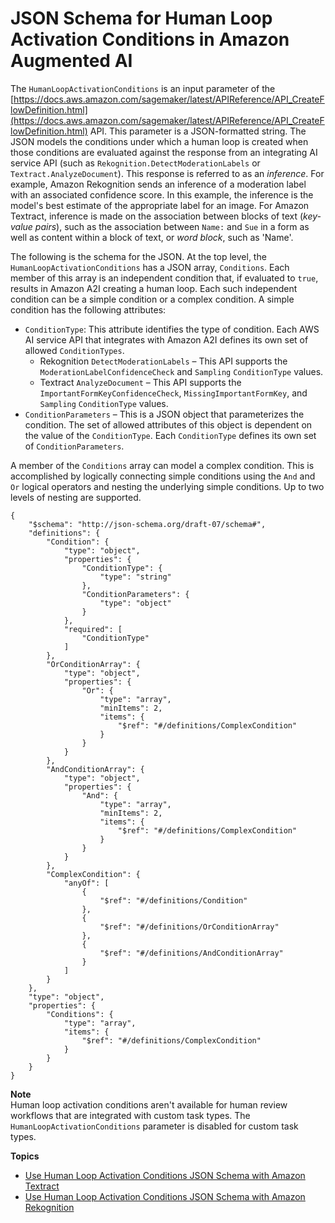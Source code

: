 # JSON Schema for Human Loop Activation Conditions in Amazon Augmented AI<a name="a2i-human-fallback-conditions-json-schema"></a>

The `HumanLoopActivationConditions` is an input parameter of the [https://docs.aws.amazon.com/sagemaker/latest/APIReference/API_CreateFlowDefinition.html](https://docs.aws.amazon.com/sagemaker/latest/APIReference/API_CreateFlowDefinition.html) API\. This parameter is a JSON\-formatted string\. The JSON models the conditions under which a human loop is created when those conditions are evaluated against the response from an integrating AI service API \(such as `Rekognition.DetectModerationLabels` or `Textract.AnalyzeDocument`\)\. This response is referred to as an *inference*\. For example, Amazon Rekognition sends an inference of a moderation label with an associated confidence score\. In this example, the inference is the model's best estimate of the appropriate label for an image\. For Amazon Textract, inference is made on the association between blocks of text \(*key\-value pairs*\), such as the association between `Name:` and `Sue` in a form as well as content within a block of text, or *word block*, such as 'Name'\.

The following is the schema for the JSON\. At the top level, the `HumanLoopActivationConditions` has a JSON array, `Conditions`\. Each member of this array is an independent condition that, if evaluated to `true`, results in Amazon A2I creating a human loop\. Each such independent condition can be a simple condition or a complex condition\. A simple condition has the following attributes:
+ `ConditionType`: This attribute identifies the type of condition\. Each AWS AI service API that integrates with Amazon A2I defines its own set of allowed `ConditionTypes`\. 
  + Rekognition `DetectModerationLabels` – This API supports the `ModerationLabelConfidenceCheck` and `Sampling` `ConditionType` values\.
  + Textract `AnalyzeDocument` – This API supports the `ImportantFormKeyConfidenceCheck`, `MissingImportantFormKey`, and `Sampling` `ConditionType` values\.
+ `ConditionParameters` – This is a JSON object that parameterizes the condition\. The set of allowed attributes of this object is dependent on the value of the `ConditionType`\. Each `ConditionType` defines its own set of `ConditionParameters`\. 

A member of the `Conditions` array can model a complex condition\. This is accomplished by logically connecting simple conditions using the `And` and `Or` logical operators and nesting the underlying simple conditions\. Up to two levels of nesting are supported\. 

```
{
    "$schema": "http://json-schema.org/draft-07/schema#",
    "definitions": {
        "Condition": {
            "type": "object",
            "properties": {
                "ConditionType": {
                    "type": "string"
                },
                "ConditionParameters": {
                    "type": "object"
                }
            },
            "required": [
                "ConditionType"
            ]
        },
        "OrConditionArray": {
            "type": "object",
            "properties": {
                "Or": {
                    "type": "array",
                    "minItems": 2,
                    "items": {
                        "$ref": "#/definitions/ComplexCondition"
                    }
                }
            }
        },
        "AndConditionArray": {
            "type": "object",
            "properties": {
                "And": {
                    "type": "array",
                    "minItems": 2,
                    "items": {
                        "$ref": "#/definitions/ComplexCondition"
                    }
                }
            }
        },
        "ComplexCondition": {
            "anyOf": [
                {
                    "$ref": "#/definitions/Condition"
                },
                {
                    "$ref": "#/definitions/OrConditionArray"
                },
                {
                    "$ref": "#/definitions/AndConditionArray"
                }
            ]
        }
    },
    "type": "object",
    "properties": {
        "Conditions": {
            "type": "array",
            "items": {
                "$ref": "#/definitions/ComplexCondition"
            }
        }
    }
}
```

**Note**  
Human loop activation conditions aren't available for human review workflows that are integrated with custom task types\. The `HumanLoopActivationConditions` parameter is disabled for custom task types\. 

**Topics**
+ [Use Human Loop Activation Conditions JSON Schema with Amazon Textract](a2i-json-humantaskactivationconditions-textract-example.md)
+ [Use Human Loop Activation Conditions JSON Schema with Amazon Rekognition](a2i-json-humantaskactivationconditions-rekognition-example.md)